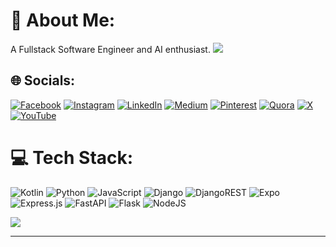 # 💫 About Me:
A Fullstack Software Engineer and AI enthusiast.
![](https://quotes-github-readme.vercel.app/api?type=horizontal&theme=light)
## 🌐 Socials:
[![Facebook](https://img.shields.io/badge/Facebook-%231877F2.svg?logo=Facebook&logoColor=white)](https://facebook.com/esubaalew) [![Instagram](https://img.shields.io/badge/Instagram-%23E4405F.svg?logo=Instagram&logoColor=white)](https://instagram.com/esubaalew) [![LinkedIn](https://img.shields.io/badge/LinkedIn-%230077B5.svg?logo=linkedin&logoColor=white)](https://linkedin.com/in/esubaalew) [![Medium](https://img.shields.io/badge/Medium-12100E?logo=medium&logoColor=white)](https://medium.com/@esubalew) [![Pinterest](https://img.shields.io/badge/Pinterest-%23E60023.svg?logo=Pinterest&logoColor=white)](https://pinterest.com/esubaalew) [![Quora](https://img.shields.io/badge/Quora-%23B92B27.svg?logo=Quora&logoColor=white)](https://quora.com/profile/esubalew) [![X](https://img.shields.io/badge/X-black.svg?logo=X&logoColor=white)](https://x.com/esubaalew) [![YouTube](https://img.shields.io/badge/YouTube-%23FF0000.svg?logo=YouTube&logoColor=white)](https://youtube.com/@esubaalew) 

# 💻 Tech Stack:
![Kotlin](https://img.shields.io/badge/kotlin-%237F52FF.svg?style=for-the-badge&logo=kotlin&logoColor=white) ![Python](https://img.shields.io/badge/python-3670A0?style=for-the-badge&logo=python&logoColor=ffdd54) ![JavaScript](https://img.shields.io/badge/bootstrap-%238511FA.svg?style=for-the-badge&logo=bootstrap&logoColor=white) ![Django](https://img.shields.io/badge/django-%23092E20.svg?style=for-the-badge&logo=django&logoColor=white) ![DjangoREST](https://img.shields.io/badge/DJANGO-REST-ff1709?style=for-the-badge&logo=django&logoColor=white&color=ff1709&labelColor=gray) ![Expo](https://img.shields.io/badge/expo-1C1E24?style=for-the-badge&logo=expo&logoColor=#D04A37) ![Express.js](https://img.shields.io/badge/express.js-%23404d59.svg?style=for-the-badge&logo=express&logoColor=%2361DAFB) ![FastAPI](https://img.shields.io/badge/FastAPI-005571?style=for-the-badge&logo=fastapi) ![Flask](https://img.shields.io/badge/flask-%23000.svg?style=for-the-badge&logo=flask&logoColor=white) ![NodeJS](https://img.shields.io/badge/node.js-6DA55F?style=for-the-badge&logo=node.js&logoColor=white)

![](https://github-readme-stats.vercel.app/api/top-langs/?username=esubaalew&theme=maroongold&hide_border=true&include_all_commits=true&count_private=false&layout=compact)

---

<!-- Proudly created with GPRM ( https://gprm.itsvg.in ) -->
